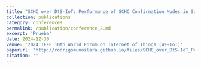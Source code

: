 ```yaml
---
title: "SCHC over DtS-IoT: Performance of SCHC Confirmation Modes in Satellite IoT"
collection: publications
category: conferences
permalink: /publication/conference_2.md
excerpt: 'Prueba'
date: 2024-12-30
venue: '2024 IEEE 10th World Forum on Internet of Things (WF-IoT)'
paperurl: 'http://rodrigomunozlara.github.io/files/SCHC_over_DtS-IoT_Performance_of_SCHC_Confirmation_Modes_in_Satellite_IoT-1.pdf'
citation: ''
---
```


